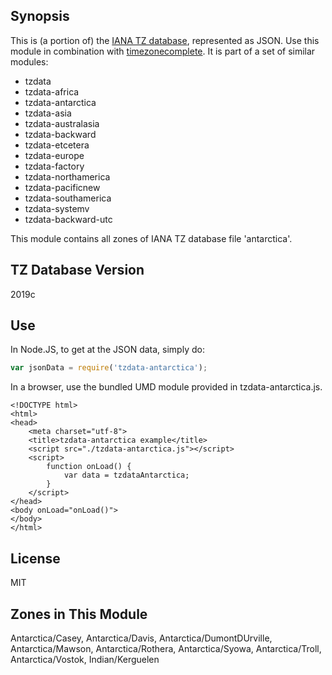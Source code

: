 
## Synopsis

This is (a portion of) the [IANA TZ database](https://www.iana.org/time-zones), represented as JSON. Use this module in combination with [timezonecomplete](https://www.npmjs.com/package/timezonecomplete).
It is part of a set of similar modules:
* tzdata
* tzdata-africa
* tzdata-antarctica
* tzdata-asia
* tzdata-australasia
* tzdata-backward
* tzdata-etcetera
* tzdata-europe
* tzdata-factory
* tzdata-northamerica
* tzdata-pacificnew
* tzdata-southamerica
* tzdata-systemv
* tzdata-backward-utc

This module contains all zones of IANA TZ database file 'antarctica'.



## TZ Database Version

2019c

## Use

In Node.JS, to get at the JSON data, simply do:

```javascript
var jsonData = require('tzdata-antarctica');
```

In a browser, use the bundled UMD module provided in tzdata-antarctica.js.

```
<!DOCTYPE html>
<html>
<head>
    <meta charset="utf-8">
    <title>tzdata-antarctica example</title>
    <script src="./tzdata-antarctica.js"></script>
    <script>
        function onLoad() {
            var data = tzdataAntarctica;
        }
    </script>
</head>
<body onLoad="onLoad()">
</body>
</html>
```

## License

MIT

## Zones in This Module

Antarctica/Casey, Antarctica/Davis, Antarctica/DumontDUrville, Antarctica/Mawson, Antarctica/Rothera, Antarctica/Syowa, Antarctica/Troll, Antarctica/Vostok, Indian/Kerguelen
